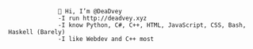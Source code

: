                   👋 Hi, I’m @DeaDvey 
                  -I run http://deadvey.xyz
                  -I know Python, C#, C++, HTML, JavaScript, CSS, Bash, Haskell (Barely)
                  -I like Webdev and C++ most
<!---
DeaDvey/DeaDvey is a ✨ special ✨ repository because its `README.md` (this file) appears on your GitHub profile.
You can click the Preview link to take a look at your changes.
--->
